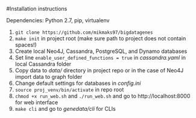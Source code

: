 #Installation instructions<br>

Dependencies: Python 2.7, pip, virtualenv<br>

1. `git clone https://github.com/mikmaks97/bigdatagenes`
2. `make init` in project root (make sure path to project does not contain spaces!)
3. Create local Neo4J, Cassandra, PostgreSQL, and Dynamo databases
4. Set line `enable_user_defined_functions = true` in *cassandra.yaml* in local Cassandra folder
4. Copy data to *data/* directory in project repo or in the case of Neo4J import data to graph folder
5. Change default settings for databases in *config.ini*
6. `source proj_venv/bin/activate` in repo root
7. `chmod +x run_web.sh` and `./run_web.sh` and go to http://localhost:8000 for web interface
8. `make cli` and go to *genedata/cli* for CLIs

